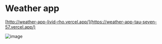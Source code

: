 # Weather app
[http://weather-app-livid-rho.vercel.app/](https://weather-app-tau-seven-57.vercel.app/)

![image](https://github.com/Dev-Anyelo/WeatherAPP/assets/137204513/638e6c95-b7b7-46be-a4d6-ef0b4f35c46e)





